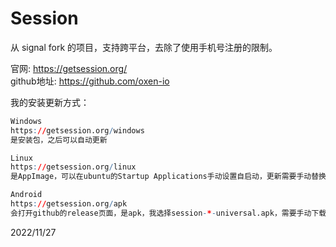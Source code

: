 # Session

从 signal fork 的项目，支持跨平台，去除了使用手机号注册的限制。  

官网: https://getsession.org/  
github地址: https://github.com/oxen-io  

我的安装更新方式：  
```r
Windows
https://getsession.org/windows
是安装包，之后可以自动更新

Linux
https://getsession.org/linux
是AppImage，可以在ubuntu的Startup Applications手动设置自启动，更新需要手动替换AppImage并更新自启动路径

Android
https://getsession.org/apk
会打开github的release页面，是apk，我选择session-*-universal.apk，需要手动下载更新，F-Droid仓库更新比较慢而且删了一些功能
```


2022/11/27  
